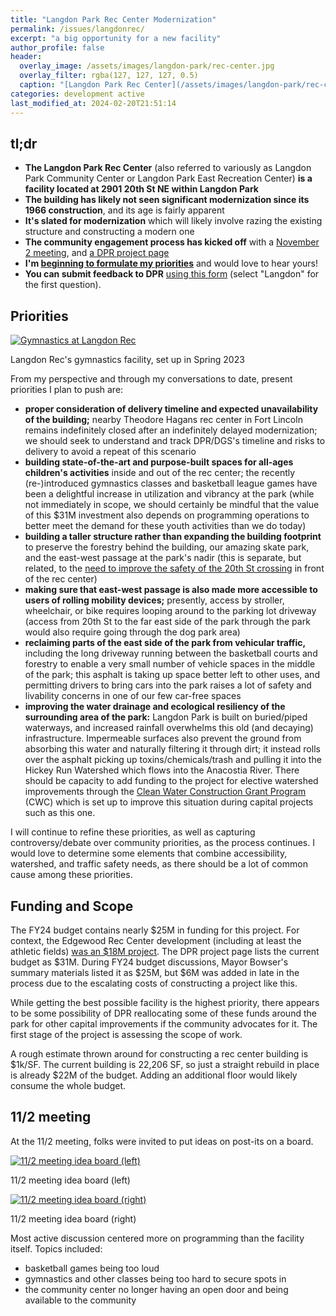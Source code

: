 ```yaml
---
title: "Langdon Park Rec Center Modernization"
permalink: /issues/langdonrec/
excerpt: "a big opportunity for a new facility"
author_profile: false
header:
  overlay_image: /assets/images/langdon-park/rec-center.jpg
  overlay_filter: rgba(127, 127, 127, 0.5)
  caption: "[Langdon Park Rec Center](/assets/images/langdon-park/rec-center.jpg)"
categories: development active
last_modified_at: 2024-02-20T21:51:14
---
```

<div id="development-map" class="map-container"></div>

## tl;dr
- **The Langdon Park Rec Center** (also referred to variously as Langdon Park Community Center or Langdon Park East Recreation Center) **is a facility located at 2901 20th St NE within Langdon Park**
- **The building has likely not seen significant modernization since its 1966 construction**, and its age is fairly apparent
- **It's slated for modernization** which will likely involve razing the existing structure and constructing a modern one
- **The community engagement process has kicked off** with a [November 2 meeting](#112-meeting), and [a DPR project page](https://dgs.dc.gov/page/langdon-park-community-center)
- **I'm [beginning to formulate my priorities](#priorities)** and would love to hear yours!
- **You can submit feedback to DPR** [using this form](https://forms.office.com/Pages/ResponsePage.aspx?id=8Unkj5SLt0-ZBm-Tnagtc_myyzzTfjZAu3mqLOlcVz9UOEpXWFFDTzZVVVlYS0JZRDQwQ0NBNUJWNi4u) (select "Langdon" for the first question).

## Priorities

[![Gymnastics at Langdon Rec](/assets/images/langdon-park/gymnastics.jpg)](/assets/images/langdon-park/gymnastics.jpg)
<p class="caption">Langdon Rec's gymnastics facility, set up in Spring 2023</p>

From my perspective and through my conversations to date, present priorities I plan to push are:
- **proper consideration of delivery timeline and expected unavailability of the building;** nearby Theodore Hagans rec center in Fort Lincoln remains indefinitely closed after an indefinitely delayed modernization; we should seek to understand and track DPR/DGS's timeline and risks to delivery to avoid a repeat of this scenario
- **building state-of-the-art and purpose-built spaces for all-ages children's activities** inside and out of the rec center; the recently (re-)introduced gymnastics classes and basketball league games have been a delightful increase in utilization and vibrancy at the park (while not immediately in scope, we should certainly be mindful that the value of this $31M investment also depends on programming operations to better meet the demand for these youth activities than we do today)
- **building a taller structure rather than expanding the building footprint** to preserve the forestry behind the building, our amazing skate park, and the east-west passage at the park's nadir (this is separate, but related, to the [need to improve the safety of the 20th St crossing](https://anc5c07.com/issues/20thst/#envisioning-the-new-crosswalk) in front of the rec center)
- **making sure that east-west passage is also made more accessible to users of rolling mobility devices;** presently, access by stroller, wheelchair, or bike requires looping around to the parking lot driveway (access from 20th St to the far east side of the park through the park would also require going through the dog park area)
- **reclaiming parts of the east side of the park from vehicular traffic,** including the long driveway running between the basketball courts and forestry to enable a very small number of vehicle spaces in the middle of the park; this asphalt is taking up space better left to other uses, and permitting drivers to bring cars into the park raises a lot of safety and livability concerns in one of our few car-free spaces
- **improving the water drainage and ecological resiliency of the surrounding area of the park:** Langdon Park is built on buried/piped waterways, and increased rainfall overwhelms this old (and decaying) infrastructure. Impermeable surfaces also prevent the ground from absorbing this water and naturally filtering it through dirt; it instead rolls over the asphalt picking up toxins/chemicals/trash and pulling it into the Hickey Run Watershed which flows into the Anacostia River. There should be capacity to add funding to the project for elective watershed improvements through the [Clean Water Construction Grant Program](https://doee.dc.gov/service/cwc) (CWC) which is set up to improve this situation during capital projects such as this one.

I will continue to refine these priorities, as well as capturing controversy/debate over community priorities, as the process continues. I would love to determine some elements that combine accessibility, watershed, and traffic safety needs, as there should be a lot of common cause among these priorities.

## Funding and Scope
The FY24 budget contains nearly $25M in funding for this project. For context, the Edgewood Rec Center development (including at least the athletic fields) [was an $18M project](https://dpr.dc.gov/edgewood). The DPR project page lists the current budget as $31M. During FY24 budget discussions, Mayor Bowser's summary materials listed it as $25M, but $6M was added in late in the process due to the escalating costs of constructing a project like this.

While getting the best possible facility is the highest priority, there appears to be some possibility of DPR reallocating some of these funds around the park for other capital improvements if the community advocates for it. The first stage of the project is assessing the scope of work.

A rough estimate thrown around for constructing a rec center building is $1k/SF. The current building is 22,206 SF, so just a straight rebuild in place is already $22M of the budget. Adding an additional floor would likely consume the whole budget.

## 11/2 meeting
At the 11/2 meeting, folks were invited to put ideas on post-its on a board.

[![11/2 meeting idea board (left)](/assets/images/langdon-rec/nov2-leftboard.jpg)](/assets/images/langdon-rec/nov2-leftboard.jpg)
<p class="caption">11/2 meeting idea board (left)</p>

[![11/2 meeting idea board (right)](/assets/images/langdon-rec/nov2-rightboard.jpg)](/assets/images/langdon-rec/nov2-rightboard.jpg)
<p class="caption">11/2 meeting idea board (right)</p>

Most active discussion centered more on programming than the facility itself. Topics included:
- basketball games being too loud
- gymnastics and other classes being too hard to secure spots in
- the community center no longer having an open door and being available to the community

<script>
var map = L.map('development-map',  {
      zoomSnap: 0.25
  }).setView([38.9268068249159, -76.97582807825951], 18.5);
  L.tileLayer('https://{s}.tile.openstreetmap.org/{z}/{x}/{y}.png', {
      maxZoom: 19,
      attribution: '© OpenStreetMap'
  }).addTo(map);

  var polygon = L.polygon([[38.92691815660863, -76.97611953256383], [38.926981968597616, -76.97555582154408], [38.92667920056542, -76.9755662929562], [38.92668191597955, -76.9761212777992], [38.92691815660863, -76.97611953256383]], {color: 'red'}).addTo(map);
</script>
